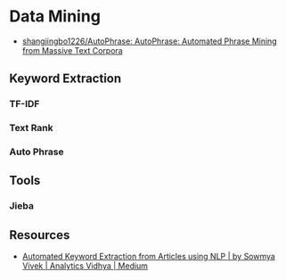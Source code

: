 # Data Mining

* [shangjingbo1226/AutoPhrase: AutoPhrase: Automated Phrase Mining from Massive Text Corpora](https://github.com/shangjingbo1226/AutoPhrase)

## Keyword Extraction

### TF-IDF

### Text Rank

### Auto Phrase

## Tools

### Jieba

## Resources

* [Automated Keyword Extraction from Articles using NLP | by Sowmya Vivek | Analytics Vidhya | Medium](https://medium.com/analytics-vidhya/automated-keyword-extraction-from-articles-using-nlp-bfd864f41b34)
